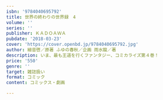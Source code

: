 ```yaml
---
isbn: '9784040695792'
title: 世界の終わりの世界録　4
volume: ''
series: ''
publisher: ＫＡＤＯＡＷＡ
pubdate: '2018-03-23'
cover: 'https://cover.openbd.jp/9784040695792.jpg'
author: 細音啓／原著 ふゆの春秋／企画 雨水龍／著
description: いま、最も王道を行くファンタジー、コミカライズ第４巻！
price: '550'
genre: ''
target: 雑誌扱い
format: コミック
content: コミックス・劇画

---
```

